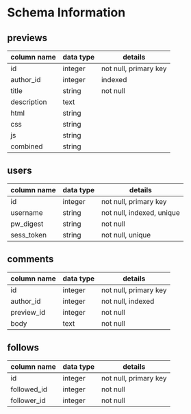 # Schema Information

## previews
column name | data type | details
------------|-----------|-----------------------
id          | integer   | not null, primary key
author_id   | integer   | indexed
title       | string    | not null
description | text      |
html        | string    |
css         | string    |
js          | string    |
combined    | string    |

## users
column name | data type | details
------------|-----------|-----------------------
id          | integer   | not null, primary key
username    | string    | not null, indexed, unique
pw_digest   | string    | not null
sess_token  | string    | not null, unique

## comments
column name | data type | details
------------|-----------|-----------------------
id          | integer   | not null, primary key
author_id   | integer   | not null, indexed
preview_id  | integer   | not null
body        | text      | not null

## follows
column name | data type | details
------------|-----------|-----------------------
id          | integer   | not null, primary key
followed_id | integer   | not null
follower_id | integer   | not null
